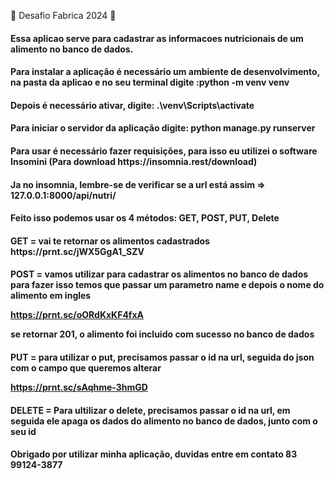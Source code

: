 :hammer: Desafio Fabrica 2024 :hammer:

<h4>Essa aplicao serve para cadastrar as informacoes nutricionais de um alimento no banco de dados.

<h4> Para instalar a aplicação é necessário um ambiente de desenvolvimento, na pasta da aplicao e no seu terminal digite :python -m venv venv

<h4> Depois é necessário ativar, digite:   .\venv\Scripts\activate

<h4> Para iniciar o servidor da aplicação digite: python manage.py runserver

<h4> Para usar é necessário fazer requisições, para isso eu utilizei o software Insomini (Para download https://insomnia.rest/download)



<h4> Ja no insomnia, lembre-se de verificar se a url está assim => 127.0.0.1:8000/api/nutri/

<h4> Feito isso podemos usar os 4 métodos: GET, POST, PUT, Delete

<h4> GET = vai te retornar os alimentos cadastrados 
https://prnt.sc/jWX5GgA1_SZV

<h4> POST = vamos utilizar para cadastrar os alimentos no banco de dados 
para fazer isso temos que passar um parametro name e depois o nome do alimento em ingles

https://prnt.sc/oORdKxKF4fxA

se retornar 201, o alimento foi incluido com sucesso no banco de dados

<h4> PUT = para utilizar o put, precisamos passar o id na url, seguida do json com o campo que queremos alterar

https://prnt.sc/sAqhme-3hmGD  

<h4> DELETE = Para ultilizar o delete, precisamos passar o id na url, em seguida ele apaga os dados do alimento no banco de dados, junto com o seu id</h4>

<H4>Obrigado por utilizar minha aplicação, duvidas entre em contato 83 99124-3877 </h4>

